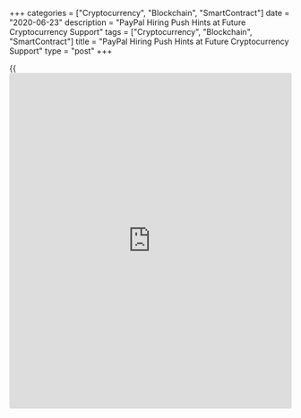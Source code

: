 +++
categories = ["Cryptocurrency", "Blockchain", "SmartContract"]
date = "2020-06-23"
description = "PayPal Hiring Push Hints at Future Cryptocurrency Support"
tags = ["Cryptocurrency", "Blockchain", "SmartContract"]
title = "PayPal Hiring Push Hints at Future Cryptocurrency Support"
type = "post"
+++

{{<iframe id="large-banner" src="https://www.bounty.group/#slide=25.0" width="100%" height="600" scrolling="no" style="border: 0px solid rgb(216, 221, 230); border-radius: 3px;">}}

PayPal is seeking to hire [blockchain](https://www.letsplayfx.com/blog/trade-forex-with-bitcoin/) and cryptocurrency engineers in
what could hint at the future support of [cryptocurrency exchange](https://www.playgroundfx.com/blog/best-cryptocurrency-exchange/)s. The
global payments platform’s job listings, posted on PayPal’s own boards,
include a request for a technical lead/cryptocurrency engineer set to
join a team in Chennai, India.

![PayPal hiring push hints at future cryptocurrency support     ][1]

A successful applicant would become part of PayPal’s Crypto Engineering
Team in the region, which the company says is “responsible for new
initiatives for PayPal global with focus on agility, time to market and
innovation.” This includes the development of crypto-related products
and features that are suitable for the PayPal platform.

The listing emphasizes the need for someone able to build and maintain
Internet applications and services, with a focus on expertise in
security, symmetric and asymmetric cryptography, crypto [Libra](https://www.playgroundfx.com/blog/libra-creator/)ries, and
software development.

The second listing of note, as reported by Coin Telegraph, asks for a
[blockchain](https://www.letsplayfx.com/blog/trade-forex-with-bitcoin/) research engineer to work with the company in exploring
emerging technologies and their potential applications within PayPal.

Earlier this year, PayPal published job openings for engineers willing
to join the firm’s Blockchain Research group.

PayPal’s global customer base accounts for over 305 million active
account holders and the platform facilitates the receipt of money in
over 100 currencies, as well as the withdrawal of funds in 56
currencies.

The job listings have emerged at a time when rumors are circling over
PayPal’s potential plans in the cryptocurrency realm. Reports have
previously suggested that the payments giant may launch a crypto
offering within the next few months that facilitates both the purchase
and sale of digital currencies.

Coinbase and Bitstamp were named as potential partners to ensure
liquidity by sources speaking to CoinDesk.

_Source:[FXPro][2]_

   1. /files/downloads/9/e/8/9e84abf478844b621a4f3582bff6154f_e3121c3d5c2a2d5a3b18bdd193ab0b64.png
   2. /geturl/index/633e01121ffad27f79428cc7ee704cb17514844d/